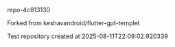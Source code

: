 repo-4c813130

Forked from keshavandroid/flutter-gpt-templet

Test repository created at 2025-08-11T22:09:02.920339